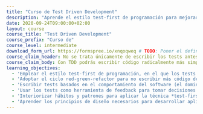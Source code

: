 ```yaml
---
title: "Curso de Test Driven Development"
description: "Aprende el estilo test-first de programación para mejorar el diseño de tu software a través de los tests automáticos."
date: 2020-09-24T09:00:00+02:00
layout: course
course_title: "Test Driven Development"
course_prefix: "Curso de"
course_level: intermediate
download_form_url: https://formspree.io/xnqoqweq # TODO: Poner el definitivo
course_claim_header: No se trata únicamente de escribir los tests antes que el código, esa es <em>la parte más sencilla</em>.
course_claim_body: Con TDD podrás escribir código radicalmente más simple, mantenible, expresivo y conciso. <em>Vuélvete realmente productivo</em> y evita gastar tiempo en depurar fallos y reimplementar funcionalidades, escribiendo <em>código que soporte el paso del tiempo</em>.
learning_objectives:
  - 'Emplear el estilo test-first de programación, en el que los tests se escriben antes que el código, para crear una sólida red de seguridad basada en tests automáticos.'
  - 'Adoptar el ciclo red-green-refactor para no escribir más código del estrictamente necesario para implementar los requisitos.'
  - 'Escribir tests basados en el comportamiento del software (el dominio) en lugar de su implementación, que protejan ante futuros cambios y sirvan como documentación.'
  - 'Usar los tests como herramienta de feedback para tomar decisiones de diseño.'
  - 'Interiorizar hábitos y patrones para aplicar la técnica *test-first* de forma efectiva.'
  - 'Aprender los principios de diseño necesarios para desarrollar aplicaciones orientadas a objetos más complejas con TDD.'
---
```

